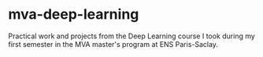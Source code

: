# mva-deep-learning
Practical work and projects from the Deep Learning course I took during my first semester in the MVA master's program at ENS Paris-Saclay.
